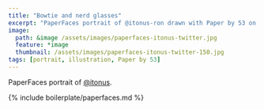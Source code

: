 ```yaml
---
title: "Bowtie and nerd glasses"
excerpt: "PaperFaces portrait of @itonus-ron drawn with Paper by 53 on an iPad."
image: 
  path: &image /assets/images/paperfaces-itonus-twitter.jpg 
  feature: *image
  thumbnail: /assets/images/paperfaces-itonus-twitter-150.jpg
tags: [portrait, illustration, Paper by 53]
---
```


PaperFaces portrait of [@itonus](https://twitter.com/itonus).

{% include boilerplate/paperfaces.md %}
